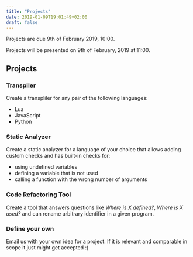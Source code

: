 ```yaml
---
title: "Projects"
date: 2019-01-09T19:01:49+02:00
draft: false
---
```


Projects are due 9th of February 2019, 10:00.

Projects will be presented on 9th of February, 2019 at 11:00.

<!--more-->

## Projects

### Transpiler

Create a transpliler for any pair of the following languages:

- Lua
- JavaScript
- Python

### Static Analyzer

Create a static analyzer for a language of your choice that allows adding custom
checks and has built-in checks for:

- using undefined variables
- defining a variable that is not used
- calling a function with the wrong number of arguments

### Code Refactoring Tool

Create a tool that answers questions like *Where is X defined?*, *Where is X
used?* and can rename arbitrary identifier in a given program.

### Define your own

Email us with your own idea for a project. If it is relevant and comparable in
scope it just might get accepted :)


